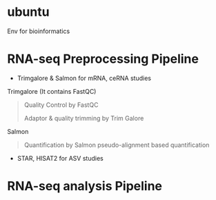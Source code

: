 # ubuntu

Env for bioinformatics

# RNA-seq Preprocessing Pipeline
- Trimgalore & Salmon for mRNA, ceRNA studies

Trimgalore (It contains FastQC)
> Quality Control by FastQC
> 
> Adaptor & quality trimming by Trim Galore

Salmon
> Quantification by Salmon
>   pseudo-alignment based quantification

- STAR, HISAT2 for ASV studies

# RNA-seq analysis Pipeline

